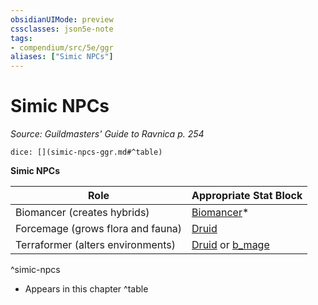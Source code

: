 ```yaml
---
obsidianUIMode: preview
cssclasses: json5e-note
tags:
- compendium/src/5e/ggr
aliases: ["Simic NPCs"]
---
```

# Simic NPCs
*Source: Guildmasters' Guide to Ravnica p. 254* 

`dice: [](simic-npcs-ggr.md#^table)`

**Simic NPCs**

| Role | Appropriate Stat Block |
|------|------------------------|
| Biomancer (creates hybrids) | [Biomancer](b_biomancer-ggr.md)* |
| Forcemage (grows flora and fauna) | [Druid](b_druid.md) |
| Terraformer (alters environments) | [Druid](b_druid.md) or [b_mage](b_mage.md) |
^simic-npcs

* Appears in this chapter
^table